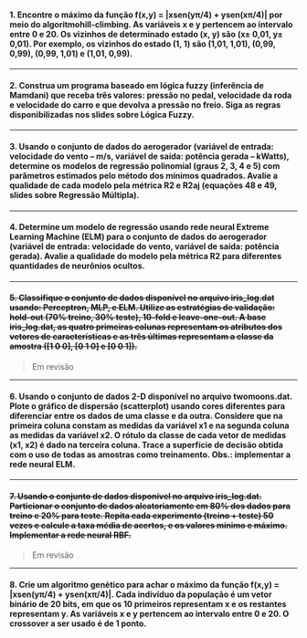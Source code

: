 
  #### 1. Encontre  o  máximo  da  função f(x,y)  = |xsen(yπ/4)  + ysen(xπ/4)|  por  meio  do algoritmohill-climbing.  As  variáveis x  e y  pertencem  ao  intervalo  entre  0  e  20. Os vizinhos de determinado estado (x, y) são (x± 0,01, y± 0,01). Por exemplo, os vizinhos do estado (1, 1) são (1,01, 1,01), (0,99, 0,99), (0,99, 1,01) e (1,01, 0,99).
---
  #### 2. Construa um programa baseado em lógica fuzzy (inferência de Mamdani) que receba três valores: pressão no pedal, velocidade da roda e velocidade do carro e que devolva a pressão no freio. Siga as regras disponibilizadas nos slides sobre Lógica Fuzzy.
---
  #### 3. Usando o conjunto de dados do aerogerador (variável de entrada: velocidade do vento – m/s, variável de saída: potência gerada – kWatts), determine os modelos de regressão polinomial  (graus  2,  3,  4  e  5)  com  parâmetros  estimados  pelo  método  dos  mínimos quadrados. Avalie a qualidade de cada modelo pela métrica R2 e R2aj (equações 48 e 49, slides sobre Regressão Múltipla).
---
  #### 4. Determine um modelo de regressão usando rede neural Extreme Learning Machine (ELM) para o conjunto de dados do aerogerador (variável de entrada: velocidade do vento, variável de saída: potência gerada). Avalie a qualidade do modelo pela métrica R2 para diferentes quantidades de neurônios ocultos.
---
  #### ~~5. Classifique o conjunto de dados disponível no arquivo iris_log.dat usando: Perceptron, MLP, e ELM. Utilize as estratégias de validação: hold-out (70% treino, 30% teste), 10-fold e leave-one-out. A base iris_log.dat, as quatro primeiras colunas representam os atributos dos vetores de  características  e  as  três últimas representam a classe da amostra ([1 0 0], [0 1 0] e [0 0 1]).~~
  > Em revisão
---
  #### 6. Usando o conjunto de dados 2-D disponível no arquivo twomoons.dat. Plote o gráfico de dispersão (scatterplot) usando cores diferentes para diferenciar entre os dados de uma classe e da outra. Considere que na primeira coluna  constam  as  medidas da  variável x1 e na segunda coluna as medidas da variável x2. O rótulo da classe de cada vetor de  medidas (x1, x2) é dado na terceira  coluna. Trace a superfície de decisão obtida com o uso de todas as amostras como treinamento. Obs.: implementar a rede neural ELM.    
---
  #### ~~7. Usando o conjunto de dados disponível no arquivo iris_log.dat. Particionar o conjunto de dados aleatoriamente em 80% dos dados para treino e 20% para teste. Repita cada experimento (treino  +  teste) 50 vezes e calcule a taxa média de acertos, e os valores mínimo e máximo. Implementar  a  rede  neural RBF.~~
 > Em revisão
---
  #### 8.  Crie  um  algoritmo  genético  para  achar  o  máximo da  função f(x,y)  = |xsen(yπ/4)  + ysen(xπ/4)|. Cada indivíduo da população é um vetor binário de 20 bits, em que os 10 primeiros  representam x  e  os  restantes  representam y.  As  variáveis x  e y  pertencem  ao intervalo entre 0 e 20. O crossover a ser usado é de 1 ponto. 
  
